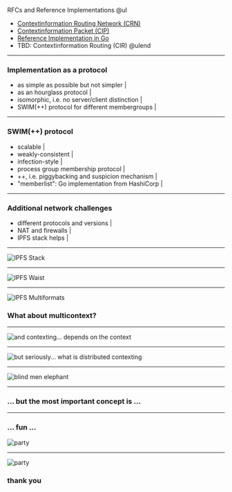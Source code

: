 
RFCs and Reference Implementations
@ul
- [Contextinformation Routing Network (CRN)](https://github.com/stefanhans/golang-contexting/blob/master/RFC/CRN_Concepts.txt)
- [Contextinformation Packet (CIP)](https://github.com/stefanhans/golang-contexting/blob/master/RFC/CIP_Specification.txt)
- [Reference Implementation in Go](https://godoc.org/github.com/stefanhans/golang-contexting/ctx)
- TBD: Contextinformation Routing (CIR)
@ulend

---

### Implementation as a protocol

- as simple as possible but not simpler |
- as an hourglass protocol |
- isomorphic, i.e. no server/client distinction |
- SWIM(++) protocol for different membergroups |

---

### SWIM(++) protocol

- scalable |
- weakly-consistent |
- infection-style |
- process group membership protocol |
- ++, i.e. piggybacking and suspicion mechanism |
- "memberlist": Go implementation from HashiCorp |

---

### Additional network challenges

- different protocols and versions |
- NAT and firewalls |
- IPFS stack helps | 

---

![IPFS Stack](assets/image/ipfs-stack.jpg)

---

![IPFS Waist](assets/image/ipfs-thin-waist.jpg)

---

![IPFS Multiformats](assets/image/ipfs-multiformats.jpg)

### What about multicontext?


---



![and contexting... depends on the context](assets/image/and-contexting-depends-on-the-context.jpg)

---

![but seriously... what is distributed contexting](assets/image/but-seriously-what-is-distributed-contexting.jpg)

---

![blind men elephant](assets/image/blind-men-elephant.jpg)

---

### ... but the most important concept is ...

---

### ... fun ...

![party](assets/image/giphy-2.gif)

---

![party](assets/image/giphy-3.gif)

### thank you
